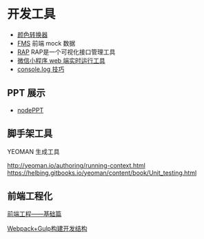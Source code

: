 # 开发工具
- [颜色转换器](http://www.colorhexa.com/)
- [FMS](http://www.fmsjs.org/beginning.html) 前端 mock 数据
- [RAP](http://rap.taobao.org/org/index.do) RAP是一个可视化接口管理工具
- [微信小程序 web 端实时运行工具](https://chemzqm.github.io/wept/)
- [console.log 技巧](http://www.alloyteam.com/2013/11/console-log/)

## PPT 展示
- [nodePPT](https://github.com/ksky521/nodePPT)

## 脚手架工具
YEOMAN 生成工具

http://yeoman.io/authoring/running-context.html
https://helbing.gitbooks.io/yeoman/content/book/Unit_testing.html

## 前端工程化
[前端工程——基础篇](https://github.com/fouber/blog/issues/10)

[Webpack+Gulp构建开发结构](http://www.wytiny.com/2015/09/29/Webpack-Gulp%E6%9E%84%E5%BB%BA%E5%BC%80%E5%8F%91%E7%BB%93%E6%9E%84/)
